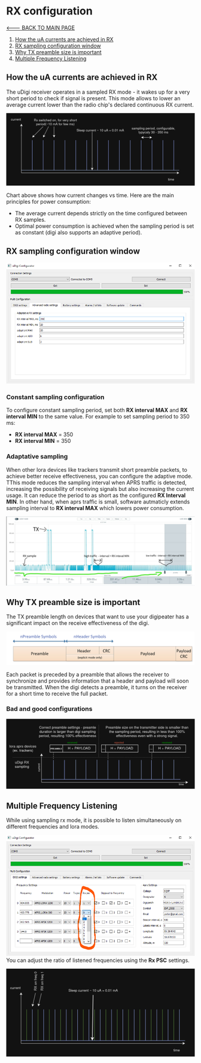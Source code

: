 # RX configuration
[<--- BACK TO MAIN PAGE](../README.md)
1. [How the uA currents are achieved in RX](#init)
2. [RX sampling configuration window](#rx_conf)
3. [Why TX preamble size is important](#preamble_desc)
4. [Multiple Frequency Listening](#multi_rx)

<div id="init"></div>  

## How the uA currents are achieved in RX 

The uDigi receiver operates in a sampled RX mode - it wakes up for a very short period to check if signal is present. This mode allows to lower an average current lower than the radio chip's declared continuous RX current.

![Current vs time](./resources/img/current_vs_time.png)  

Chart above shows how current changes vs time. Here are the main principles for power consumption:
* The average current depends strictly on the time configured between RX samples.
* Optimal power consumption is achieved when the sampling period is set as constant (digi also supports an adaptive period).

<div id="rx_conf"></div>  

## RX sampling configuration window
![sampling rx config window](./resources/img/settings_advanced_radio.png)  

### Constant sampling configuration
To configure constant sampling period, set both **RX interval MAX** and  **RX interval MIN** to the same value. For example to set sampling period to 350 ms:
* **RX interval MAX**  = 350
* **RX interval MIN**  = 350

### Adaptative sampling
When other lora devices like trackers transmit short preamble packets, to achieve better receive effectiveness, you can configure the adaptive mode. TThis mode reduces the sampling interval when APRS traffic is detected, increasing the possibility of receiving signals but also increasing the current usage. It can reduce the period to as short as the configured **RX Interval MIN**. In other hand, when aprs traffic is small, software autmaticly extends sampling interval to **RX interval MAX** which lowers power consumption.

![Adaptative sampling current chart](./resources/img/adaptative_sampling.png)

<div id="preamble_desc"></div>  

## Why TX preamble size is important
The TX preamble length on devices that want to use your digipeater has a significant impact on the receive effectiveness of the digi. 

![Lora packet structure](./resources/img/lora_packet_structure.png)

Each packet is preceded by a preamble that allows the receiver to synchronize and provides information that a header and payload will soon be transmitted. When the digi detects a preamble, it turns on the receiver for a short time to receive the full packet.

### Bad and good configurations
![preamble effectiveness](./resources/img/preamble_effectiveness.png)  

<div id="multi_rx"></div>  

## Multiple Frequency Listening
While using sampling rx mode, it is possible to listen simultaneously on different frequencies and lora modes.

![Rx prescalers settings](./resources/img/settings_rx_psc.png)
You can adjust the ratio of listened frequencies using the **Rx PSC** settings.

![Multi freq rx](./resources/img/current_vs_time_multi_rx.png)